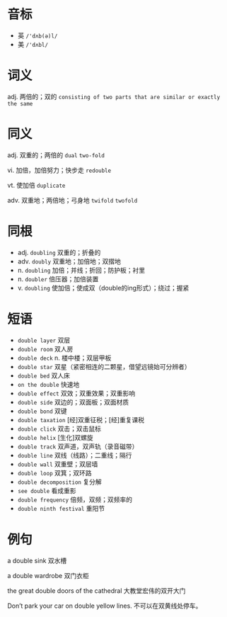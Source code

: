 # 音标

- 英 `/'dʌb(ə)l/`
- 美 `/'dʌbl/`

# 词义

adj. 两倍的；双的
`consisting of two parts that are similar or exactly the same`

# 同义

adj. 双重的；两倍的
`dual` `two-fold`

vi. 加倍，加倍努力；快步走
`redouble`

vt. 使加倍
`duplicate`

adv. 双重地；两倍地；弓身地
`twifold` `twofold`

# 同根

- adj. `doubling` 双重的；折叠的
- adv. `doubly` 双重地；加倍地；双摺地
- n. `doubling` 加倍；并线；折回；防护板；衬里
- n. `doubler` 倍压器；加倍装置
- v. `doubling` 使加倍；使成双（double的ing形式）；绕过；握紧

# 短语

- `double layer` 双层
- `double room` 双人房
- `double deck` n. 楼中楼；双层甲板
- `double star` 双星（紧密相连的二颗星，借望远镜始可分辨者）
- `double bed` 双人床
- `on the double` 快速地
- `double effect` 双效；双重效果；双重影响
- `double side` 双边的；双面板；双面材质
- `double bond` 双键
- `double taxation` [经]双重征税；[经]重复课税
- `double click` 双击；双击鼠标
- `double helix` [生化]双螺旋
- `double track` 双声道，双声轨（录音磁带）
- `double line` 双线（线路）；二重线；隔行
- `double wall` 双重壁；双层墙
- `double loop` 双箕；双环路
- `double decomposition` 复分解
- `see double` 看成重影
- `double frequency` 倍频，双频；双频率的
- `double ninth festival` 重阳节

# 例句

a double sink
双水槽

a double wardrobe
双门衣柜

the great double doors of the cathedral
大教堂宏伟的双开大门

Don’t park your car on double yellow lines.
不可以在双黄线处停车。


